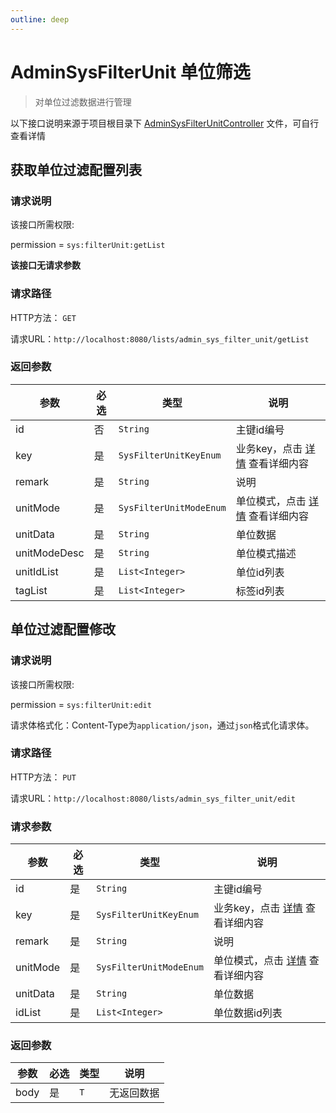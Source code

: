```yaml
---
outline: deep
---
```


# AdminSysFilterUnit 单位筛选

> 对单位过滤数据进行管理

以下接口说明来源于项目根目录下 [AdminSysFilterUnitController](https://github.com/elonehoo/benewy-template/blob/main/project/core/src/main/java/com/beneway/core/controller/AdminSysFilterUnitController.java) 文件，可自行查看详情

## 获取单位过滤配置列表

### 请求说明

该接口所需权限:

permission = `sys:filterUnit:getList`

**该接口无请求参数**

### 请求路径

HTTP方法： `GET`

请求URL：`http://localhost:8080/lists/admin_sys_filter_unit/getList`

### 返回参数

| 参数 | 必选 | 类型 | 说明 |
|---|---|---|---|
| id | 否 | `String` | 主键id编号 |
| key | 是 | `SysFilterUnitKeyEnum` | 业务key，点击 [详情](https://github.com/elonehoo/benewy-template/blob/main/project/basic/src/main/java/com/beneway/basic/system/sys_filter_unit/enums/SysFilterUnitKeyEnum.java#L23) 查看详细内容 |
| remark | 是 | `String` | 说明 |
| unitMode | 是 | `SysFilterUnitModeEnum` | 单位模式，点击 [详情](https://github.com/elonehoo/benewy-template/blob/main/project/basic/src/main/java/com/beneway/basic/system/sys_filter_unit/enums/SysFilterUnitModeEnum.java#L23) 查看详细内容 |
| unitData | 是 | `String` | 单位数据 |
| unitModeDesc | 是 | `String` | 单位模式描述 |
| unitIdList | 是 | `List<Integer>` | 单位id列表 |
| tagList | 是 | `List<Integer>` | 标签id列表 |

## 单位过滤配置修改

### 请求说明

该接口所需权限:

permission = `sys:filterUnit:edit`

请求体格式化：Content-Type为`application/json`，通过`json`格式化请求体。

### 请求路径

HTTP方法： `PUT`

请求URL：`http://localhost:8080/lists/admin_sys_filter_unit/edit`

### 请求参数

| 参数 | 必选 | 类型 | 说明 |
|---|---|---|---|
| id | 是 | `String` | 主键id编号 |
| key | 是 | `SysFilterUnitKeyEnum` | 业务key，点击 [详情](https://github.com/elonehoo/benewy-template/blob/main/project/basic/src/main/java/com/beneway/basic/system/sys_filter_unit/enums/SysFilterUnitKeyEnum.java#L23) 查看详细内容 |
| remark | 是 | `String` | 说明 |
| unitMode | 是 | `SysFilterUnitModeEnum` | 单位模式，点击 [详情](https://github.com/elonehoo/benewy-template/blob/main/project/basic/src/main/java/com/beneway/basic/system/sys_filter_unit/enums/SysFilterUnitModeEnum.java#L23) 查看详细内容 |
| unitData | 是 | `String` | 单位数据 |
| idList | 是 | `List<Integer>` | 单位数据id列表 |

### 返回参数

| 参数 | 必选 | 类型 | 说明 |
|---|---|---|---|
| body | 是 | `T` | 无返回数据 |
